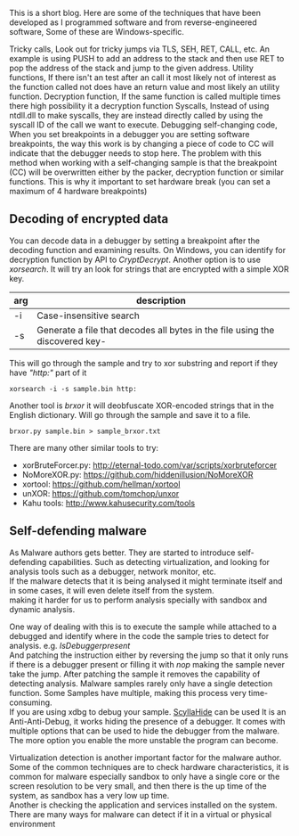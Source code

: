 This is a short blog. Here are some of the techniques that have been developed as I programmed software and from reverse-engineered software, Some of these are Windows-specific.

Tricky calls, Look out for tricky jumps via TLS, SEH, RET, CALL, etc. An example is using PUSH to add an address to the stack and then use RET to pop the address of the stack and jump to the given address.
Utility functions, If there isn't an test after an call it most likely not of interest as the function called not does have an return value and most likely an utility function.
Decryption function, If the same function is called multiple times there high possibility it a decryption function
Syscalls, Instead of using ntdll.dll to make syscalls, they are instead directly called by using the syscall ID of the call we want to execute.
Debugging self-changing code, When you set breakpoints in a debugger you are setting software breakpoints, the way this work is by changing a piece of code to CC will indicate that the debugger needs to stop here. The problem with this method when working with a self-changing sample is that the breakpoint (CC) will be overwritten either by the packer, decryption function or similar functions. This is why it important to set hardware break (you can set a maximum of 4 hardware breakpoints)

## Decoding of encrypted data

You can decode data in a debugger by setting a breakpoint after the decoding function and examining results. On Windows, you can identify for decryption function by API to _CryptDecrypt_. Another option is to use _xorsearch_. It will try an look for strings that are encrypted with a simple XOR key.

| arg | description                                                                  |
| --- | ---------------------------------------------------------------------------- |
| -i  | Case-insensitive search                                                      |
| -s  | Generate a file that decodes all bytes in the file using the discovered key- |

This will go through the sample and try to xor substring and report if they have _"http:"_ part of it

```
xorsearch -i -s sample.bin http:
```

Another tool is _brxor_ it will deobfuscate XOR-encoded strings that in the English dictionary. Will go through the sample and save it to a file.

```
brxor.py sample.bin > sample_brxor.txt
```

There are many other similar tools to try:

* xorBruteForcer.py: http://eternal-todo.com/var/scripts/xorbruteforcer
* NoMoreXOR.py: https://github.com/hiddenillusion/NoMoreXOR
* xortool: https://github.com/hellman/xortool
* unXOR: https://github.com/tomchop/unxor
* Kahu tools: http://www.kahusecurity.com/tools


## Self-defending malware

As Malware authors gets better. They are started to introduce self-defending capabilities. Such as detecting virtualization, and looking for analysis tools such as a debugger, network monitor, etc.\
If the malware detects that it is being analysed it might terminate itself and in some cases, it will even delete itself from the system.\
making it harder for us to perform analysis specially with sandbox and dynamic analysis.

One way of dealing with this is to execute the sample while attached to a debugged and identify where in the code the sample tries to detect for analysis. e.g. _IsDebuggerpresent_\
And patching the instruction either by reversing the jump so that it only runs if there is a debugger present or filling it with _nop_ making the sample never take the jump. After patching the sample it removes the capability of detecting analysis. Malware samples rarely only have a single detection function. Some Samples have multiple, making this process very time-consuming.\
If you are using xdbg to debug your sample. [ScyllaHide](https://github.com/x64dbg/ScyllaHide) can be used It is an Anti-Anti-Debug, it works hiding the presence of a debugger. It comes with multiple options that can be used to hide the debugger from the malware. The more option you enable the more unstable the program can become.

Virtualization detection is another important factor for the malware author.\
Some of the common techniques are to check hardware characteristics, it is common for malware especially sandbox to only have a single core or the screen resolution to be very small, and then there is the up time of the system, as sandbox has a very low up time.\
Another is checking the application and services installed on the system. There are many ways for malware can detect if it in a virtual or physical environment